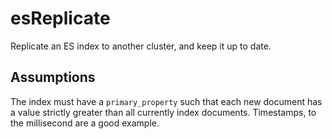 esReplicate
===========

Replicate an ES index to another cluster, and keep it up to date.


Assumptions
-----------

The index must have a `primary_property` such that each new document has a value strictly greater than all currently index documents.
Timestamps, to the millisecond are a good example.
